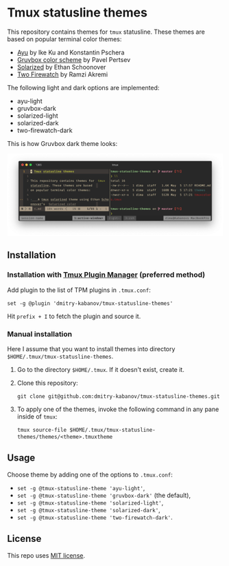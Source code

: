 # Tmux statusline themes

This repository contains themes for `tmux` statusline. These themes are based
on popular terminal color themes:

-   [Ayu](https://github.com/ayu-theme) by Ike Ku and Konstantin Pschera
-   [Gruvbox color scheme](https://github.com/morhetz/gruvbox-contrib)
    by Pavel Pertsev
-   [Solarized](http://ethanschoonover.com/solarized) by Ethan Schoonover
-   [Two Firewatch](https://github.com/rakr/vim-two-firewatch) by
    Ramzi Akremi 

The following light and dark options are implemented:
- ayu-light
- gruvbox-dark
- solarized-light
- solarized-dark
- two-firewatch-dark

This is how Gruvbox dark theme looks:

![Appearance of the Gruvbox-dark tmux theme](_assets/gruvbox-dark.png "Appearance of the Gruvbox dark tmux theme")


## Installation

### Installation with [Tmux Plugin Manager](https://github.com/tmux-plugins/tpm) (preferred method)

Add plugin to the list of TPM plugins in `.tmux.conf`:

    set -g @plugin 'dmitry-kabanov/tmux-statusline-themes'

Hit `prefix + I` to fetch the plugin and source it.

### Manual installation

Here I assume that you want to install themes into directory
`$HOME/.tmux/tmux-statusline-themes`.

1.  Go to the directory `$HOME/.tmux`. If it doesn't exist, create it.

2.  Clone this repository:
    
        git clone git@github.com:dmitry-kabanov/tmux-statusline-themes.git

3.  To apply one of the themes, invoke the following command in any pane inside
    of `tmux`:

        tmux source-file $HOME/.tmux/tmux-statusline-themes/themes/<theme>.tmuxtheme


## Usage

Choose theme by adding one of the options to `.tmux.conf`:

- `set -g @tmux-statusline-theme 'ayu-light'`,
- `set -g @tmux-statusline-theme 'gruvbox-dark'` (the default),
- `set -g @tmux-statusline-theme 'solarized-light'`,
- `set -g @tmux-statusline-theme 'solarized-dark'`,
- `set -g @tmux-statusline-theme 'two-firewatch-dark'`.


## License

This repo uses [MIT license](LICENSE).
